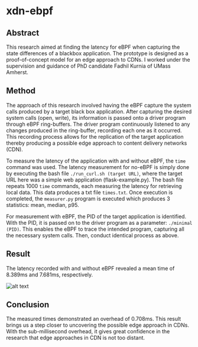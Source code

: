# xdn-ebpf

## Abstract
This research aimed at finding the latency for eBPF when capturing the state differences of a blackbox application. The prototype is designed as a proof-of-concept model for an edge approach to CDNs. I worked under the supervision and guidance of PhD candidate Fadhil Kurnia of UMass Amherst. 

## Method
The approach of this research involved having the eBPF capture the system calls produced by a target black box application. After capturing the desired system calls (open, write), its information is passed onto a driver program through eBPF ring-buffers. The driver program continuously listened to any changes produced in the ring-buffer, recording each one as it occurred. This recording process allows for the replication of the target application thereby producing a possible edge approach to content delivery networks (CDN).

To measure the latency of the application with and without eBPF, the ```time``` command was used. The latency measurement for no-eBPF is simply done by executing the bash file ```./run_curl.sh (target URL)```, where the target URL here was a simple web application (flask-example.py). The bash file repeats 1000 ```time``` commands, each measuring the latency for retrieving local data. This data produces a txt file ```times.txt```. Once execution is completed, the ```measurer.py``` program is executed which produces 3 statistics: mean, median, p95.

For measurement with eBPF, the PID of the target application is identified. With the PID, it is passed on to the driver program as a parameter: ```./minimal (PID)```. This enables the eBPF to trace the intended program, capturing all the necessary system calls. Then, conduct identical process as above.


## Result
The latency recorded with and without eBPF revealed a mean time of 8.389ms and 7.681ms, respectively.

![alt text](https://github.com/faizfrds/xdn-ebpf/)

## Conclusion

The measured times demonstrated an overhead of 0.708ms. This result brings us a step closer to uncovering the possible edge approach in CDNs. With the sub-millisecond overhead, it gives great confidence in the research that edge approaches in CDN is not too distant.


